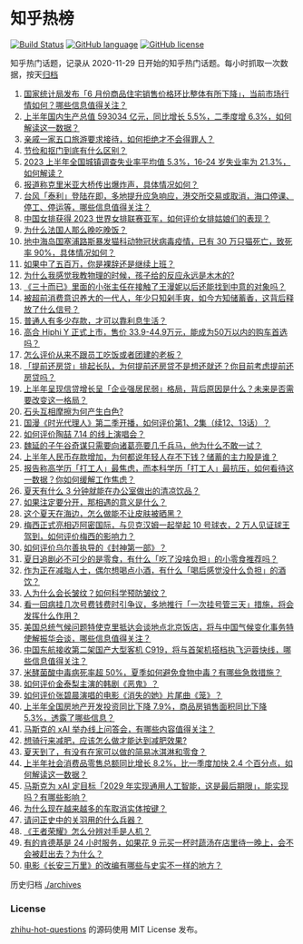 # 知乎热榜
[![Build Status](https://github.com/ToWeLong/zhihu-hot-questions/workflows/CI/badge.svg)](https://github.com/ToWeLong/zhihu-hot-questions/actions)
[![GitHub language](https://img.shields.io/badge/language-golang-orange.svg)](https://golang.org/)
[![GitHub license](https://img.shields.io/github/license/ToWeLong/zhihu-hot-questions)](https://github.com/ToWeLong/zhihu-hot-questions/blob/main/LICENSE)

知乎热门话题，记录从 2020-11-29 日开始的知乎热门话题。每小时抓取一次数据，按天[归档](./archives)

<!-- BEGIN -->

1. [国家统计局发布「6 月份商品住宅销售价格环比整体有所下降」，当前市场行情如何？哪些信息值得关注？](https://www.zhihu.com/question/612399929)
1. [上半年国内生产总值 593034 亿元，同比增长 5.5%，二季度增 6.3%，如何解读这一数据？](https://www.zhihu.com/question/612485674)
1. [亲戚一家五口旅游要求接待，如何拒绝才不会得罪人？](https://www.zhihu.com/question/507346363)
1. [节俭和抠门到底有什么区别？](https://www.zhihu.com/question/287394693)
1. [2023 上半年全国城镇调查失业率平均值 5.3%，16-24 岁失业率为 21.3%，如何解读？](https://www.zhihu.com/question/612488743)
1. [报道称克里米亚大桥传出爆炸声，具体情况如何？](https://www.zhihu.com/question/612485304)
1. [台风「泰利」登陆在即，多地提升应急响应，港交所交易或取消，海口停课、停工、停运等，哪些信息值得关注？](https://www.zhihu.com/question/612480254)
1. [中国女排获得 2023 世界女排联赛亚军，如何评价女排姑娘们的表现？](https://www.zhihu.com/question/612475103)
1. [为什么法国人那么晚吃晚饭？](https://www.zhihu.com/question/39809694)
1. [地中海岛国塞浦路斯暴发猫科动物冠状病毒疫情，已有 30 万只猫死亡，致死率 90%，具体情况如何？](https://www.zhihu.com/question/612427456)
1. [如果中了五百万，你是裸辞还是继续上班？](https://www.zhihu.com/question/611501418)
1. [为什么我感觉我教物理的时候，孩子给的反应永远是木木的?](https://www.zhihu.com/question/611512537)
1. [《三十而已》里面的小张主任在接触了王漫妮以后还能找到中意的对象吗？](https://www.zhihu.com/question/412690812)
1. [被超前消费意识养大的一代人，年少只知剁手爽，如今方知储蓄香，这背后释放了什么信号？](https://www.zhihu.com/question/612271354)
1. [普通人有多少存款，才可以靠利息生活？](https://www.zhihu.com/question/612271475)
1. [高合 Hiphi Y 正式上市，售价 33.9-44.9万元，能成为50万以内的购车首选吗？](https://www.zhihu.com/question/612311815)
1. [怎么评价从来不跟员工吃饭或者团建的老板？](https://www.zhihu.com/question/611562327)
1. [「提前还房贷」排起长队，为何提前还房贷不是想还就还？你目前考虑提前还房贷吗？](https://www.zhihu.com/question/612475296)
1. [上半年呈现信贷增长呈「企业强居民弱」格局，背后原因是什么？未来是否需要改变这一格局？](https://www.zhihu.com/question/612271348)
1. [石头互相摩擦为何产生白色?](https://www.zhihu.com/question/611661376)
1. [国漫《时光代理人》第二季开播，如何评价第1、2集（续12、13话）？](https://www.zhihu.com/question/612147570)
1. [如何评价陶喆 7.14 的线上演唱会？](https://www.zhihu.com/question/612172635)
1. [魏延的子午谷奇谋只需要向诸葛亮要几千兵马，他为什么不敢一试？](https://www.zhihu.com/question/508715218)
1. [上半年人民币存款增加，为何都说年轻人存不下钱？储蓄的主力股是谁？](https://www.zhihu.com/question/612271366)
1. [报告称高学历「打工人」最焦虑，而本科学历「打工人」最抗压，如何看待这一数据？你如何缓解工作焦虑？](https://www.zhihu.com/question/611716184)
1. [夏天有什么 3 分钟就能在办公室做出的清凉饮品？](https://www.zhihu.com/question/610391703)
1. [如果注定要分开，那相遇的意义是什么？](https://www.zhihu.com/question/611335317)
1. [这个夏天在海边，怎么做能不让皮肤被晒黑？](https://www.zhihu.com/question/610237077)
1. [梅西正式亮相迈阿密国际，与贝克汉姆一起举起 10 号球衣，2 万人见证球王驾到，如何评价梅西的影响力？](https://www.zhihu.com/question/612487708)
1. [如何评价乌尔善执导的《封神第一部》？](https://www.zhihu.com/question/611406898)
1. [夏日追剧必不可少的是零食，有什么「吃了没啥负担」的小零食推荐吗？](https://www.zhihu.com/question/610391737)
1. [作为正在减脂人士，偶尔想喝点小酒，有什么「喝后感觉没什么负担」的酒饮？](https://www.zhihu.com/question/610591680)
1. [人为什么会长皱纹？如何科学预防皱纹？](https://www.zhihu.com/question/609100012)
1. [看一回病挂几次号费钱费时引争议，多地推行「一次挂号管三天」措施，将会发挥什么作用？](https://www.zhihu.com/question/612483083)
1. [美国总统气候问题特使克里抵达会谈地点北京饭店，将与中国气候变化事务特使解振华会谈，哪些信息值得关注？](https://www.zhihu.com/question/612478353)
1. [中国东航接收第二架国产大型客机 C919，将与首架机搭档执飞沪蓉快线，哪些信息值得关注？](https://www.zhihu.com/question/612406672)
1. [米酵菌酸中毒病死率超 50%，夏季如何避免食物中毒？有哪些急救措施？](https://www.zhihu.com/question/612396434)
1. [如何评价金泰梨主演的韩剧《恶鬼》？](https://www.zhihu.com/question/555806806)
1. [如何评价张碧晨演唱的电影《消失的她》片尾曲《笼》？](https://www.zhihu.com/question/608241389)
1. [上半年全国房地产开发投资同比下降 7.9%，商品房销售面积同比下降 5.3%，透露了哪些信息？](https://www.zhihu.com/question/612494532)
1. [马斯克的 xAI 举办线上问答会，有哪些内容值得关注？](https://www.zhihu.com/question/612065603)
1. [想骑行来减肥，应该怎么做才能达到减肥效果?](https://www.zhihu.com/question/610192010)
1. [夏天到了，有没有在家可以做的简易冰淇淋和零食？](https://www.zhihu.com/question/605943795)
1. [上半年社会消费品零售总额同比增长 8.2%，比一季度加快 2.4 个百分点，如何解读这一数据？](https://www.zhihu.com/question/612485813)
1. [马斯克为 xAI 定目标「2029 年实现通用人工智能，这是最后期限」，能实现吗？有哪些影响？](https://www.zhihu.com/question/612469822)
1. [为什么现在越来越多的车取消实体按键？](https://www.zhihu.com/question/56274858)
1. [请问正史中的关羽用的什么兵器？](https://www.zhihu.com/question/355887408)
1. [《王者荣耀》怎么分辨对手是人机？](https://www.zhihu.com/question/485484872)
1. [有的肯德基是 24 小时服务，如果花 9 元买一杯时蔬汤在店里待一晚上，会不会被赶出去？为什么？](https://www.zhihu.com/question/345615910)
1. [电影《长安三万里》的改编有哪些与史实不一样的地方？](https://www.zhihu.com/question/611877257)

<!-- END -->

历史归档 [./archives](./archives)


### License
[zhihu-hot-questions](https://github.com/towelong/zhihu-hot-questions) 的源码使用 MIT License 发布。